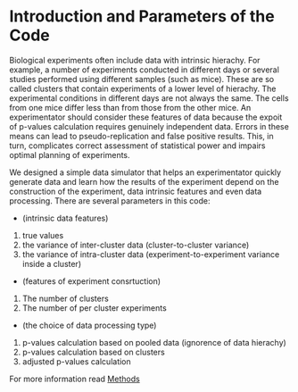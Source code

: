# Introduction and Parameters of the Code
Biological experiments often include data with intrinsic hierachy. For example, a number of experiments conducted in different days or several studies performed using different samples (such as mice). These are so called clusters that contain experiments of a lower level of hierachy. The experimental conditions in different days are not always the same. The cells from one mice differ less than from those from the other mice. An experimentator should consider these features of data because the expoit of p-values calculation requires genuinely independent data. Errors in these means can lead to pseudo-replication and false positive results. This, in turn, complicates correct assessment of statistical power and impairs optimal planning of experiments. 

We designed a simple data simulator that helps an experimentator quickly generate data and learn how the results of the experiment depend on the construction of the experiment, data intrinsic features and even data processing. There are several parameters in this code:
* (intrinsic data features) 
1. true values
2. the variance of inter-cluster data (cluster-to-cluster variance)
3. the variance of intra-cluster data (experiment-to-experiment variance inside a cluster)
* (features of experiment consrtuction) 
1. The number of clusters 
2. The number of per cluster experiments 
* (the choice of data processing type) 
1. p-values calculation based on pooled data (ignorence of data hierachy)
2. p-values calculation based on clusters 
3. adjusted p-values calculation 
		
For more information read [Methods](https://github.com/juliaLopanskaia/biostastics_article/blob/master/docs/methods.md)

